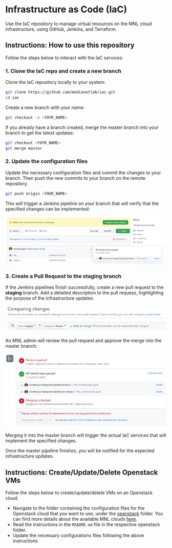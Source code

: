 # Infrastructure as Code (IaC)

Use the IaC repository to manage virtual resources on the MNL cloud infrastructure, using GitHub, Jenkins, and Terraform.

## Instructions: How to use this repository

Follow the steps below to interact with the IaC services:

### 1. Clone the IaC repo and create a new branch

Clone the IaC repository locally to your system:

```bash
git clone https://github.com/medianetlab/iac.git
cd iac
```

Create a new branch with your name:

```bash
git checkout -b <YOYR_NAME>
```

If you already have a branch created, merge the master branch into your branch to get the latest updates: 

```bash
git checkout <YOYR_NAME>
git merge master
```

### 2. Update the configuration files

Update the necessary configuration files and commit the changes to your branch. Then push the new commits to your branch on the remote repository. 

```bash
git push origin <YOUR_NAME>
```

This will trigger a Jenkins pipeline on your branch that will verify that the specified changes can be implemented:

![Local Branch Pipeline](./images/BranchCheckStatus.png)

### 3. Create a Pull Request to the staging branch

If the Jenkins pipelines finish successfully, create a new pull request to the **staging** branch. Add a detailed description to the pull requess, highlighting the purpose of the infrastructure updates:

![Pull Request](./images/GitHubPullRequest.png)

An MNL admin will review the pull request and approve the merge into the master branch:

![Pull Request Checks](./images/PRCheckStatus.png)

 Merging it into the master branch will trigger the actual IaC services that will implement the specified changes.

Once the master pipeline finishes, you will be notified for the expected infrastructure updates.

## Instructions: Create/Update/Delete Openstack VMs

Follow the steps below to create/update/delete VMs on an Openstack cloud:

* Navigate to the folder containing the configuration files for the Openstack cloud that you want to use, under the [openstack](./openstack/) folder. You can find more details about the available MNL clouds [here](https://github.com/medianetlab/infrastructure/blob/master/Clouds.md).
* Read the instructions in the `README.md` file in the respective openstack folder.
* Update the necessary configurations files following the above instructions